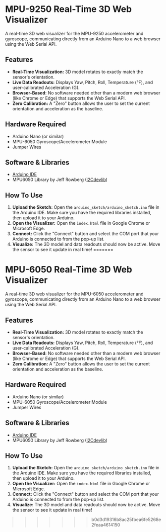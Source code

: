 # MPU-9250 Real-Time 3D Web Visualizer

A real-time 3D web visualizer for the MPU-9250 accelerometer and gyroscope, communicating directly from an Arduino Nano to a web browser using the Web Serial API.

## Features

-   **Real-Time Visualization:** 3D model rotates to exactly match the sensor's orientation.
-   **Live Data Readouts:** Displays Yaw, Pitch, Roll, Temperature (°F), and user-calibrated Acceleration (G).
-   **Browser-Based:** No software needed other than a modern web browser (like Chrome or Edge) that supports the Web Serial API.
-   **Zero Calibration:** A "Zero" button allows the user to set the current orientation and acceleration as the baseline.

## Hardware Required

-   Arduino Nano (or similar)
-   MPU-6050 Gyroscope/Accelerometer Module
-   Jumper Wires

## Software & Libraries

-   [Arduino IDE](https://www.arduino.cc/en/software)
-   MPU6050 Library by Jeff Rowberg ([I2Cdevlib](https://github.com/jrowberg/i2cdevlib))

## How To Use

1.  **Upload the Sketch:** Open the `arduino_sketch/arduino_sketch.ino` file in the Arduino IDE. Make sure you have the required libraries installed, then upload it to your Arduino.
2.  **Open the Visualizer:** Open the `index.html` file in Google Chrome or Microsoft Edge.
3.  **Connect:** Click the "Connect" button and select the COM port that your Arduino is connected to from the pop-up list.
4.  **Visualize:** The 3D model and data readouts should now be active. Move the sensor to see it update in real time!
=======
# MPU-6050 Real-Time 3D Web Visualizer

A real-time 3D web visualizer for the MPU-6050 accelerometer and gyroscope, communicating directly from an Arduino Nano to a web browser using the Web Serial API.

## Features

-   **Real-Time Visualization:** 3D model rotates to exactly match the sensor's orientation.
-   **Live Data Readouts:** Displays Yaw, Pitch, Roll, Temperature (°F), and user-calibrated Acceleration (G).
-   **Browser-Based:** No software needed other than a modern web browser (like Chrome or Edge) that supports the Web Serial API.
-   **Zero Calibration:** A "Zero" button allows the user to set the current orientation and acceleration as the baseline.

## Hardware Required

-   Arduino Nano (or similar)
-   MPU-6050 Gyroscope/Accelerometer Module
-   Jumper Wires

## Software & Libraries

-   [Arduino IDE](https://www.arduino.cc/en/software)
-   MPU6050 Library by Jeff Rowberg ([I2Cdevlib](https://github.com/jrowberg/i2cdevlib))

## How To Use

1.  **Upload the Sketch:** Open the `arduino_sketch/arduino_sketch.ino` file in the Arduino IDE. Make sure you have the required libraries installed, then upload it to your Arduino.
2.  **Open the Visualizer:** Open the `index.html` file in Google Chrome or Microsoft Edge.
3.  **Connect:** Click the "Connect" button and select the COM port that your Arduino is connected to from the pop-up list.
4.  **Visualize:** The 3D model and data readouts should now be active. Move the sensor to see it update in real time!
>>>>>>> b0d3d19316b8ac25fbea6fe5268e2feaa4614150

